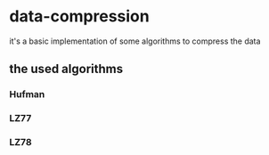 # data-compression

it's a basic implementation of some algorithms to compress the data

## the used algorithms

### Hufman
### LZ77
### LZ78
